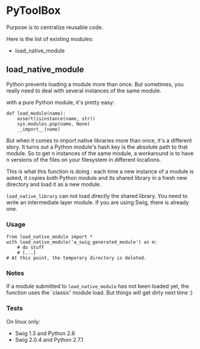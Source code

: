 PyToolBox
=========

Purpose is to centralize reusable code.

Here is the list of existing modules:

*   load\_native\_module

load\_native\_module
------------------
Python prevents loading a module more than once. But sometimes, you really
need to deal with several instances of the same module.

with a pure Python module, it's pretty easy:

    def load_module(name):
        assert(isinstance(name, str))
        sys.modules.pop(name, None)
        __import__(name)

But when it comes to import native libraries more than once, it's a different story.
It turns out a Python module's hash key is the absolute path to that module.
So to get n instances of the same module, a workaround is to have n versions
of the files on your filesystem in different locations.

This is what this function is doing : each time a new instance of a module
is asked, it copies both Python module and its shared library in a fresh new
directory and load it as a new module.

`load_native_library` can not load directly the shared library. You need to write
an intermediate layer module. If you are using Swig, there is already one.

### Usage

    from load_native_module import *
    with load_native_module('a_swig_generated_module') as m:
        # do stuff
        # [...]
    # At this point, the temporary directory is deleted.

### Notes

If a module submitted to `load_native_module` has not been loaded yet,
the function uses the `classic' module load. But things will get dirty
next time :)

### Tests
On linux only:

*   Swig 1.3 and Python 2.6
*   Swig 2.0.4 and Python 2.7.1
